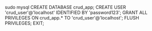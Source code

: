 sudo mysql
CREATE DATABASE crud_app;
CREATE USER 'crud_user'@'localhost' IDENTIFIED BY 'password123';
GRANT ALL PRIVILEGES ON crud_app.* TO 'crud_user'@'localhost';
FLUSH PRIVILEGES;
EXIT;
